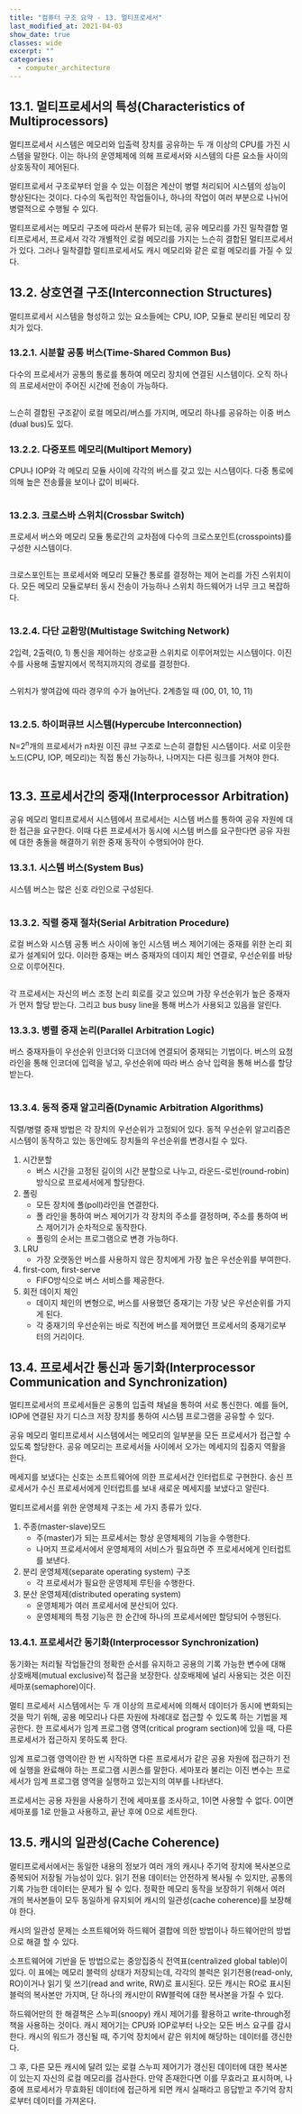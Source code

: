 ```yaml
---
title: "컴퓨터 구조 요약 - 13. 멀티프로세서"
last_modified_at: 2021-04-03
show_date: true
classes: wide
excerpt: ""
categories:
  - computer_architecture
---
```


## 13.1. 멀티프로세서의 특성(Characteristics of Multiprocessors)
멀티프로세서 시스템은 메모리와 입출력 장치를 공유하는 두 개 이상의 CPU를 가진 시스템을 말한다. 
이는 하나의 운영체제에 의해 프로세서와 시스템의 다른 요소들 사이의 상호동작이 제어된다. 

멀티프로세서 구조로부터 얻을 수 있는 이점은 계산이 병렬 처리되어 시스템의 성능이 향상된다는 것이다. 
다수의 독립적인 작업들이나, 하나의 작업이 여러 부분으로 나뉘어 병렬적으로 수행될 수 있다. 

멀티프로세서는 메모리 구조에 따라서 분류가 되는데, 공유 메모리를 가진 밀착결합 멀티프로세서, 프로세서 각각 개별적인 로컬 메모리를 가지는 느슨히 결합된 멀티프로세서가 있다. 
그러나 밀착결합 멀티프로세서도 캐시 메모리와 같은 로컬 메모리를 가질 수 있다. 

## 13.2. 상호연결 구조(Interconnection Structures)
멀티프로세서 시스템을 형성하고 있는 요소들에는 CPU, IOP, 모듈로 분리된 메모리 장치가 있다. 

### 13.2.1. 시분할 공통 버스(Time-Shared Common Bus)
다수의 프로세서가 공통의 통로를 통하여 메모리 장치에 연결된 시스템이다. 
오직 하나의 프로세서만이 주어진 시간에 전송이 가능하다. 

<figure style="width: 600px" class="align-center">
 	<img src="{{ '/assets/img/2021-01-22-computer_architecture_13/1.png' }}" alt=""> 
</figure> 

느슨히 결합된 구조같이 로컬 메모리/버스를 가지며, 메모리 하나를 공유하는 이중 버스(dual bus)도 있다.

### 13.2.2. 다중포트 메모리(Multiport Memory)
CPU나 IOP와 각 메모리 모듈 사이에 각각의 버스를 갖고 있는 시스템이다. 
다중 통로에 의해 높은 전송률을 보이나 값이 비싸다. 

<figure style="width: 600px" class="align-center">
 	<img src="{{ '/assets/img/2021-01-22-computer_architecture_13/2.png' }}" alt=""> 
</figure> 

### 13.2.3. 크로스바 스위치(Crossbar Switch)
프로세서 버스와 메모리 모듈 통로간의 교차점에 다수의 크로스포인트(crosspoints)를 구성한 시스템이다. 

<figure style="width: 600px" class="align-center">
 	<img src="{{ '/assets/img/2021-01-22-computer_architecture_13/3.png' }}" alt=""> 
</figure> 

크로스포인트는 프로세서와 메모리 모듈간 통로를 결정하는 제어 논리를 가진 스위치이다. 
모든 메모리 모듈로부터 동시 전송이 가능하나 스위치 하드웨어가 너무 크고 복잡하다. 

<figure style="width: 600px" class="align-center">
 	<img src="{{ '/assets/img/2021-01-22-computer_architecture_13/4.png' }}" alt=""> 
</figure> 

### 13.2.4. 다단 교환망(Multistage Switching Network)
2입력, 2출력(0, 1) 통신을 제어하는 상호교환 스위치로 이루어져있는 시스템이다. 
이진수를 사용해 출발지에서 목적지까지의 경로를 결정한다. 

<figure style="width: 500px" class="align-center">
 	<img src="{{ '/assets/img/2021-01-22-computer_architecture_13/5.png' }}" alt=""> 
</figure> 

스위치가 쌓여감에 따라 경우의 수가 늘어난다. 2계층일 때 (00, 01, 10, 11) 

<figure style="width: 600px" class="align-center">
 	<img src="{{ '/assets/img/2021-01-22-computer_architecture_13/6.png' }}" alt=""> 
</figure> 

### 13.2.5. 하이퍼큐브 시스템(Hypercube Interconnection)
N=2<sup>n</sup>개의 프로세서가 n차원 이진 큐브 구조로 느슨히 결합된 시스템이다. 
서로 이웃한 노드(CPU, IOP, 메모리)는 직접 통신 가능하나, 나머지는 다른 링크를 거쳐야 한다. 

<figure style="width: 600px" class="align-center">
 	<img src="{{ '/assets/img/2021-01-22-computer_architecture_13/7.png' }}" alt=""> 
</figure> 

## 13.3. 프로세서간의 중재(Interprocessor Arbitration)
공유 메모리 멀티프로세서 시스템에서 프로세서는 시스템 버스를 통하여 공유 자원에 대한 접근을 요구한다. 
이때 다른 프로세서가 동시에 시스템 버스를 요구한다면 공유 자원에 대한 충돌을 해결하기 위한 중재 동작이 수행되어야 한다. 

### 13.3.1. 시스템 버스(System Bus)
시스템 버스는 많은 신호 라인으로 구성된다. 

<figure style="width: 600px" class="align-center">
 	<img src="{{ '/assets/img/2021-01-22-computer_architecture_13/8.png' }}" alt=""> 
</figure> 

### 13.3.2. 직렬 중재 절차(Serial Arbitration Procedure)
로컬 버스와 시스템 공통 버스 사이에 놓인 시스템 버스 제어기에는 중재를 위한 논리 회로가 설계되어 있다. 
이러한 중재는 버스 중재자의 데이지 체인 연결로, 우선순위를 바탕으로 이루어진다. 

<figure style="width: 600px" class="align-center">
 	<img src="{{ '/assets/img/2021-01-22-computer_architecture_13/9.png' }}" alt=""> 
</figure> 

각 프로세서는 자신의 버스 조정 논리 회로를 갖고 있으며 가장 우선순위가 높은 중재자가 먼저 할당 받는다. 
그리고 bus busy line을 통해 버스가 사용되고 있음을 알린다. 

### 13.3.3. 병렬 중재 논리(Parallel Arbitration Logic)
버스 중재자들이 우선순위 인코더와 디코더에 연결되어 중재되는 기법이다. 
버스의 요청 라인을 통해 인코더에 입력을 넣고, 우선순위에 따라 버스 승낙 입력을 통해 버스를 할당 받는다. 

<figure style="width: 600px" class="align-center">
 	<img src="{{ '/assets/img/2021-01-22-computer_architecture_13/10.png' }}" alt=""> 
</figure> 

### 13.3.4. 동적 중재 알고리즘(Dynamic Arbitration Algorithms)
직렬/병렬 중재 방법은 각 장치의 우선순위가 고정되어 있다. 
동적 우선순위 알고리즘은 시스템이 동작하고 있는 동안에도 장치들의 우선순위를 변경시킬 수 있다. 
1. 시간분할
	- 버스 시간을 고정된 길이의 시간 분할으로 나누고, 라운드-로빈(round-robin) 방식으로 프로세서에게 할당한다. 
2. 폴링
	- 모든 장치에 폴(poll)라인을 연결한다.
	- 폴 라인을 통하여 버스 제어기가 각 장치의 주소를 결정하며, 주소를 통하여 버스 제어기가 순차적으로 동작한다. 
	- 폴링의 순서는 프로그램으로 변경 가능하다.
3. LRU
	- 가장 오랫동안 버스를 사용하지 않은 장치에게 가장 높은 우선순위를 부여한다. 
4. first-com, first-serve
	- FIFO방식으로 버스 서비스를 제공한다.
5. 회전 데이지 체인
	- 데이지 체인의 변형으로, 버스를 사용했던 중재기는 가장 낮은 우선순위를 가지게 된다.
	- 각 중재기의 우선순위는 바로 직전에 버스를 제어했던 프로세서의 중재기로부터의 거리이다. 

## 13.4. 프로세서간 통신과 동기화(Interprocessor Communication and Synchronization)
멀티프로세서의 프로세서들은 공통의 입출력 채널을 통하여 서로 통신한다. 
예를 들어, IOP에 연결된 자기 디스크 저장 장치를 통하여 시스템 프로그램을 공유할 수 있다. 

공유 메모리 멀티프로세서 시스템에서는 메모리의 일부분을 모든 프로세서가 접근할 수 있도록 할당한다. 
공유 메모리는 프로세서들 사이에서 오가는 메세지의 집중지 역활을 한다. 

메세지를 보냈다는 신호는 소프트웨어에 의한 프로세서간 인터럽트로 구현한다. 
송신 프로세서가 수신 프로세서에게 인터럽트를 보내 새로운 메세지를 보냈다고 알린다. 

멀티프로세서를 위한 운영체제 구조는 세 가지 종류가 있다. 
1. 주종(master-slave)모드
	- 주(master)가 되는 프로세서는 항상 운영체제의 기능을 수행한다.
	- 나머지 프로세서에서 운영체제의 서비스가 필요하면 주 프로세서에게 인터럽트를 보낸다. 
2. 분리 운영체제(separate operating system) 구조
	- 각 프로세서가 필요한 운영체제 루틴을 수행한다. 
3. 분산 운영체제(distributed operating system)
	- 운영체제가 여러 프로세서에 분산되어 있다. 
	- 운영체제의 특정 기능은 한 순간에 하나의 프로세서에만 할당되어 수행된다. 

### 13.4.1. 프로세서간 동기화(Interprocessor Synchronization)
동기화는 처리될 작업들간의 정확한 순서를 유지하고 공용의 기록 가능한 변수에 대해 상호배제(mutual exclusive)적 접근을 보장한다. 
상호배제에 널리 사용되는 것은 이진 세마포(semaphore)이다. 

멀티 프로세서 시스템에서는 두 개 이상의 프로세서에 의해서 데이터가 동시에 변화되는 것을 막기 위해, 
공용 메모리나 다른 자원에 차례대로 접근할 수 있도록 하는 기법을 제공한다. 
한 프로세서가 임계 프로그램 영역(critical program section)에 있을 때, 다른 프로세서가 접근하지 못하도록 한다. 

임계 프로그램 영역이란 한 번 시작하면 다른 프로세서가 같은 공용 자원에 접근하기 전에 실행을 완료해야 하는 프로그램 시퀸스를 말한다. 
세마포라 불리는 이진 변수는 프로세서가 임계 프로그램 영역을 실행하고 있는지의 여부를 나타낸다. 

프로세서는 공용 자원을 사용하기 전에 세마포를 조사하고, 1이면 사용할 수 없다. 
0이면 세마포를 1로 만들고 사용하고, 끝난 후에 0으로 세트한다. 

## 13.5. 캐시의 일관성(Cache Coherence)
멀티프로세서에서는 동일한 내용의 정보가 여러 개의 캐시나 주기억 장치에 복사본으로 중복되어 저장될 가능성이 있다. 
읽기 전용 데이터는 안전하게 복사될 수 있지만, 공통의 기록 가능한 데이터는 문제가 될 수 있다. 
정확한 메모리 동작을 보장하기 위해서 여러 개의 복사본들이 모두 동일하게 유지되어 캐시의 일관성(cache coherence)를 보장해야 한다. 

캐시의 일관성 문제는 소프트웨어와 하드웨어 결합에 의한 방법이나 하드웨어만의 방법으로 해결 할 수 있다. 

소프트웨어에 기반을 둔 방법으로는 중앙집중식 전역표(centralized global table)이 있다. 
이 표에는 메모리 블럭의 상태가 저장되는데, 각각의 블럭은 읽기전용(read-only, RO)이거나 읽기 및 쓰기(read and write, RW)로 표시된다. 
모든 캐시는 RO로 표시된 블럭의 복사본만 가지며, 단 하나의 캐시만이 RW블럭에 대한 복사본을 가질 수 있다. 

하드웨어만의 한 해결책은 스누피(snoopy) 캐시 제어기를 활용하고 write-through정책을 사용하는 것이다. 
캐시 제어기는 CPU와 IOP로부터 나오는 모든 버스 요구를 감시한다. 
캐시의 워드가 갱신될 때, 주기억 장치에서 같은 위치에 해당하는 데이터를 갱신한다. 

그 후, 다른 모든 캐시에 달려 있는 로컬 스누피 제어기가 갱신된 데이터에 대한 복사본이 있는지 자신의 로컬 메모리를 검사한다. 
만약 존재한다면 이를 무효라고 표시하며, 나중에 프로세서가 무효화된 데이터에 접근하게 되면 캐시 실패라고 응답받고 주기억 장치로부터 데이터를 가져온다. 

